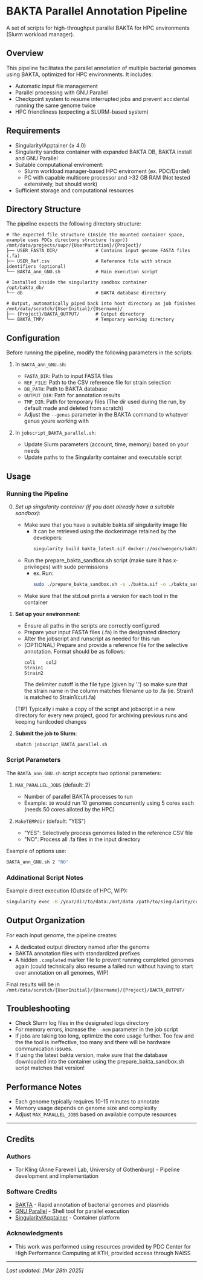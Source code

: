 # BAKTA Parallel Annotation Pipeline

A set of scripts for high-throughput parallel BAKTA for HPC environments (Slurm workload manager).

## Overview

This pipeline facilitates the parallel annotation of multiple bacterial genomes using BAKTA, optimized for HPC environments. It includes:

- Automatic input file management
- Parallel processing with GNU Parallel
- Checkpoint system to resume interrupted jobs and prevent accidental running the same genome twice 
- HPC friendliness (expecting a SLURM-based system)

## Requirements

- Singularity/Apptainer (≥ 4.0)
- Singularity sandbox container with expanded BAKTA DB, BAKTA install and GNU Parallel
- Suitable computational enviroment: 
    - Slurm workload manager-based HPC enviroment (ex. PDC/Dardel)
    - PC with capable multicore processor and >32 GB RAM (Not tested extensively, but should work)
- Sufficient storage and computational resources

## Directory Structure

The pipeline expects the following directory structure:

```
# The expected file structure (Inside the mounted container space, example uses PDCs directory structure (supr))
/mnt/data/projects/supr/{UserPartition}/{Project}/
├── USER_FASTA_DIR/              # Contains input genome FASTA files (.fa)
├── USER_Ref.csv                 # Reference file with strain identifiers (optional)
└── BAKTA_ann_GNU.sh             # Main execution script

# Installed inside the singularity sandbox container
/opt/bakta_db/
└── db                           # BAKTA database directory

# Output, automatically piped back into host directory as job finishes 
/mnt/data/scratch/{UserInitial}/{Username}/
├── {Project}/BAKTA_OUTPUT/      # Output directory 
└── BAKTA_TMP/                   # Temporary working directory
```

## Configuration

Before running the pipeline, modify the following parameters in the scripts:

1. In `BAKTA_ann_GNU.sh`:
   - `FASTA_DIR`: Path to input FASTA files
   - `REF_FILE`: Path to the CSV reference file for strain selection
   - `DB_PATH`: Path to BAKTA database
   - `OUTPUT_DIR`: Path for annotation results
   - `TMP_DIR`: Path for temporary files (The dir used during the run, by default made and deleted from scratch)
   - Adjust the `--genus` parameter in the BAKTA command to whatever genus youre working with 

2. In `jobscript_BAKTA_parallel.sh`:
   - Update Slurm parameters (account, time, memory) based on your needs
   - Update paths to the Singularity container and executable script

## Usage

### Running the Pipeline

0. *Set up singularity container (if you dont already have a suitable sandbox)*:
   - Make sure that you have a suitable bakta.sif singularity image file
      - It can be retrieved using the dockerimage retained by the developers: 
         ```bash
         singularity build bakta_latest.sif docker://oschwengers/bakta:latest
         ```
   - Run the prepare_bakta_sandbox.sh script (make sure it has x-privileges) with sudo permissions
      - ex. Run: 
         ```bash
         sudo ./prepare_bakta_sandbox.sh -s ./bakta.sif -o ./bakta_sandbox
         ```
   - Make sure that the std.out prints a version for each tool in the container

1. **Set up your environment**:
   - Ensure all paths in the scripts are correctly configured
   - Prepare your input FASTA files (.fa) in the designated directory
   - Alter the jobscript and runscript as needed for this run
   - (OPTIONAL) Prepare and provide a reference file for the selective annotation. Format should be as follows:
     ```
     col1    col2
     Strain1
     Strain2
     ```
     The delimiter cutoff is the file type (given by '.') so make sure that the strain name in the column matches filename up to .fa (ie. Strain1 is matched to Strain1(cut).fa)
     
   (TIP)
   Typically i make a copy of the script and jobscript in a new directory for every new project, good for archiving previous runs and keeping hardcoded changes

2. **Submit the job to Slurm**:
   ```bash
   sbatch jobscript_BAKTA_parallel.sh
   ```

### Script Parameters

The `BAKTA_ann_GNU.sh` script accepts two optional parameters:

1. `MAX_PARALLEL_JOBS` (default: 2)
   - Number of parallel BAKTA processes to run
   - Example: `10` would run 10 genomes concurrently using 5 cores each (needs 50 cores alloted by the HPC)

2. `MakeTEMPdir` (default: "YES")
   - "YES": Selectively process genomes listed in the reference CSV file
   - "NO": Process all .fa files in the input directory

Example of options use: 
```bash
BAKTA_ann_GNU.sh 2 "NO"
```

### Addinational Script Notes
Example direct execution (Outside of HPC, WIP):
```bash
singularity exec -B /your/dir/to/data:/mnt/data /path/to/singularity/container bash BAKTA_ann_GNU.sh 8 "NO"  # Run 8 parallel jobs, process all genomes in the input
```

## Output Organization

For each input genome, the pipeline creates:
- A dedicated output directory named after the genome
- BAKTA annotation files with standardized prefixes
- A hidden `.completed` marker file to prevent running completed genomes again (could technically also resume a failed run without having to start over annotation on all genomes, WIP)

Final results will be in `/mnt/data/scratch/{UserInitial}/{Username}/{Project}/BAKTA_OUTPUT/`

## Troubleshooting

- Check Slurm log files in the designated logs directory
- For memory errors, increase the `--mem` parameter in the job script
- If jobs are taking too long, optimize the core usage further. Too few and the the tool is ineffective, too many and there will be hardware communication issues.
- If using the latest bakta version, make sure that the database downloaded into the container using the prepare_bakta_sandbox.sh script matches that version!

## Performance Notes

- Each genome typically requires 10-15 minutes to annotate
- Memory usage depends on genome size and complexity
- Adjust `MAX_PARALLEL_JOBS` based on available compute resources

_______________________________________________________________________________________________________________________________________________________________________

## Credits

### Authors
- Tor Kling (Anne Farewell Lab, University of Gothenburg) - Pipeline development and implementation

### Software Credits
- [BAKTA](https://github.com/oschwengers/bakta) - Rapid annotation of bacterial genomes and plasmids
- [GNU Parallel](https://www.gnu.org/software/parallel/) - Shell tool for parallel execution
- [Singularity/Apptainer](https://apptainer.org/) - Container platform

### Acknowledgments
- This work was performed using resources provided by PDC Center for High Performance Computing at KTH, provided access through NAISS

---
*Last updated: [Mar 28th 2025]*
